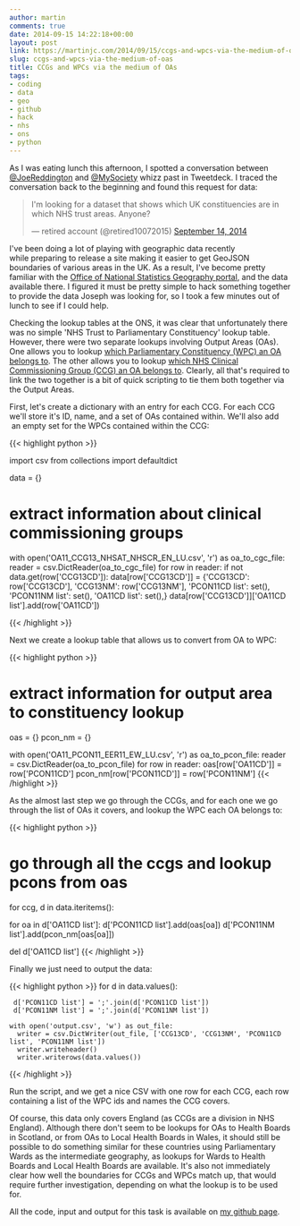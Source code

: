 ```yaml
---
author: martin
comments: true
date: 2014-09-15 14:22:18+00:00
layout: post
link: https://martinjc.com/2014/09/15/ccgs-and-wpcs-via-the-medium-of-oas/
slug: ccgs-and-wpcs-via-the-medium-of-oas
title: CCGs and WPCs via the medium of OAs
tags:
- coding
- data
- geo
- github
- hack
- nhs
- ons
- python
---
```


As I was eating lunch this afternoon, I spotted a conversation between [@JoeReddington](https://twitter.com/joereddington) and [@MySociety](https://twitter.com/mysociety) whizz past in Tweetdeck. I traced the conversation back to the beginning and found this request for data:

<blockquote class="twitter-tweet" data-lang="en"><p lang="en" dir="ltr">I&#39;m looking for a dataset that shows which UK constituencies are in which NHS trust areas.  Anyone?</p>&mdash; retired account (@retired10072015) <a href="https://twitter.com/retired10072015/status/511105946710716416">September 14, 2014</a></blockquote>
<script async src="//platform.twitter.com/widgets.js" charset="utf-8"></script>

I've been doing a lot of playing with geographic data recently while preparing to release a site making it easier to get GeoJSON boundaries of various areas in the UK. As a result, I've become pretty familiar with the [Office of National Statistics Geography portal](https://geoportal.statistics.gov.uk/geoportal/catalog/search/browse/browse.page), and the data available there. I figured it must be pretty simple to hack something together to provide the data Joseph was looking for, so I took a few minutes out of lunch to see if I could help.

Checking the lookup tables at the ONS, it was clear that unfortunately there was no simple 'NHS Trust to Parliamentary Constituency' lookup table. However, there were two separate lookups involving Output Areas (OAs). One allows you to lookup [which Parliamentary Constituency (WPC) an OA belongs to](https://geoportal.statistics.gov.uk/geoportal/catalog/search/resource/details.page?uuid=%7B441E0CBF-1421-4BF5-BBC9-5B7C0EA0FE44%7D). The other allows you to lookup [which NHS Clinical Commissioning Group (CCG) an OA belongs to](https://geoportal.statistics.gov.uk/geoportal/catalog/search/resource/details.page?uuid=%7B15C3A07F-F5E1-4CE8-9CFD-24B3589C725B%7D). Clearly, all that's required to link the two together is a bit of quick scripting to tie them both together via the Output Areas.

First, let's create a dictionary with an entry for each CCG. For each CCG we'll store it's ID, name, and a set of OAs contained within. We'll also add  an empty set for the WPCs contained within the CCG:

{{< highlight python >}}

import csv
from collections import defaultdict

data = {}

# extract information about clinical commissioning groups
with open('OA11_CCG13_NHSAT_NHSCR_EN_LU.csv', 'r') as oa_to_cgc_file:
  reader = csv.DictReader(oa_to_cgc_file)
  for row in reader:
    if not data.get(row['CCG13CD']):
      data[row['CCG13CD']] = {'CCG13CD': row['CCG13CD'], 'CCG13NM': row['CCG13NM'], 'PCON11CD list': set(), 'PCON11NM list': set(), 'OA11CD list': set(),}
    data[row['CCG13CD']]['OA11CD list'].add(row['OA11CD'])

{{< /highlight >}}


Next we create a lookup table that allows us to convert from OA to WPC:


{{< highlight python >}}
# extract information for output area to constituency lookup
oas = {}
pcon_nm = {}

with open('OA11_PCON11_EER11_EW_LU.csv', 'r') as oa_to_pcon_file:
  reader = csv.DictReader(oa_to_pcon_file)
  for row in reader:
    oas[row['OA11CD']] = row['PCON11CD']
    pcon_nm[row['PCON11CD']] = row['PCON11NM']
{{< /highlight >}}


As the almost last step we go through the CCGs, and for each one we go through the list of OAs it covers, and lookup the WPC each OA belongs to:

{{< highlight python >}}
# go through all the ccgs and lookup pcons from oas
for ccg, d in data.iteritems():

 for oa in d['OA11CD list']:
   d['PCON11CD list'].add(oas[oa])
   d['PCON11NM list'].add(pcon_nm[oas[oa]])

del d['OA11CD list']
{{< /highlight >}}

Finally we just need to output the data:

{{< highlight python >}}
    for d in data.values():

     d['PCON11CD list'] = ';'.join(d['PCON11CD list'])
     d['PCON11NM list'] = ';'.join(d['PCON11NM list'])

    with open('output.csv', 'w') as out_file:
      writer = csv.DictWriter(out_file, ['CCG13CD', 'CCG13NM', 'PCON11CD list', 'PCON11NM list'])
      writer.writeheader()
      writer.writerows(data.values())
{{< /highlight >}}


Run the script, and we get a nice CSV with one row for each CCG, each row containing a list of the WPC ids and names the CCG covers.

Of course, this data only covers England (as CCGs are a division in NHS England). Although there don't seem to be lookups for OAs to Health Boards in Scotland, or from OAs to Local Health Boards in Wales, it should still be possible to do something similar for these countries using Parliamentary Wards as the intermediate geography, as lookups for Wards to Health Boards and Local Health Boards are available. It's also not immediately clear how well the boundaries for CCGs and WPCs match up, that would require further investigation, depending on what the lookup is to be used for.

All the code, input and output for this task is available on [my github page](https://github.com/martinjc/CCG--Constituencies).
